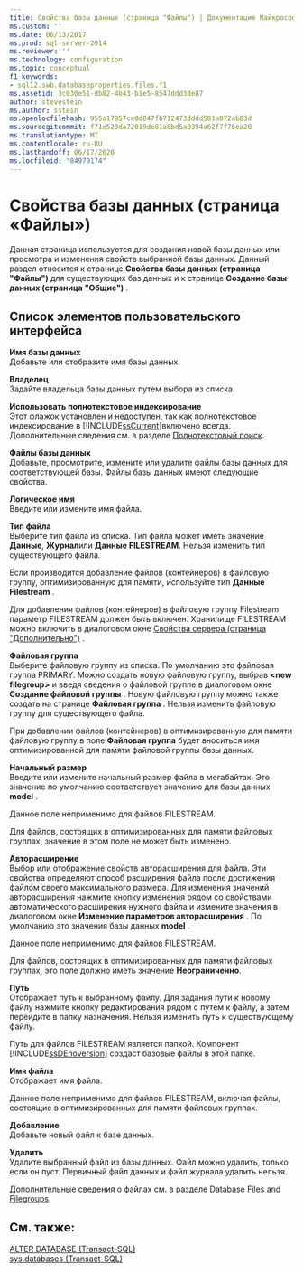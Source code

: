 ```yaml
---
title: Свойства базы данных (страница "Файлы") | Документация Майкрософт
ms.custom: ''
ms.date: 06/13/2017
ms.prod: sql-server-2014
ms.reviewer: ''
ms.technology: configuration
ms.topic: conceptual
f1_keywords:
- sql12.swb.databaseproperties.files.f1
ms.assetid: 3c030e51-db82-4b43-b1e5-8547ddd3de87
author: stevestein
ms.author: sstein
ms.openlocfilehash: 955a17857ce0d847fb712473dddd581a072ab83d
ms.sourcegitcommit: f71e523da72019de81a8bd5a0394a62f7f76ea20
ms.translationtype: MT
ms.contentlocale: ru-RU
ms.lasthandoff: 06/17/2020
ms.locfileid: "84970174"
---
```

# <a name="database-properties-files-page"></a>Свойства базы данных (страница «Файлы»)
  Данная страница используется для создания новой базы данных или просмотра и изменения свойств выбранной базы данных. Данный раздел относится к странице **Свойства базы данных (страница "Файлы")** для существующих баз данных и к странице **Создание базы данных (страница "Общие")** .  
  
## <a name="ui-element-list"></a>Список элементов пользовательского интерфейса  
 **Имя базы данных**  
 Добавьте или отобразите имя базы данных.  
  
 **Владелец**  
 Задайте владельца базы данных путем выбора из списка.  
  
 **Использовать полнотекстовое индексирование**  
 Этот флажок установлен и недоступен, так как полнотекстовое индексирование в [!INCLUDE[ssCurrent](../../includes/sscurrent-md.md)]включено всегда. Дополнительные сведения см. в разделе [Полнотекстовый поиск](../search/full-text-search.md).  
  
 **Файлы базы данных**  
 Добавьте, просмотрите, измените или удалите файлы базы данных для соответствующей базы. Файлы базы данных имеют следующие свойства.  
  
 **Логическое имя**  
 Введите или измените имя файла.  
  
 **Тип файла**  
 Выберите тип файла из списка. Тип файла может иметь значение **Данные**, **Журнал**или **Данные FILESTREAM**. Нельзя изменить тип существующего файла.  
  
 Если производится добавление файлов (контейнеров) в файловую группу, оптимизированную для памяти, используйте тип **Данные Filestream** .  
  
 Для добавления файлов (контейнеров) в файловую группу Filestream параметр FILESTREAM должен быть включен. Хранилище FILESTREAM можно включить в диалоговом окне [Свойства сервера (страница "Дополнительно")](../../database-engine/configure-windows/server-properties-advanced-page.md) .  
  
 **Файловая группа**  
 Выберите файловую группу из списка. По умолчанию это файловая группа PRIMARY. Можно создать новую файловую группу, выбрав **\<new filegroup>** и введя сведения о файловой группе в диалоговом окне **Создание файловой группы** . Новую файловую группу можно также создать на странице **Файловая группа** . Нельзя изменить файловую группу для существующего файла.  
  
 При добавлении файлов (контейнеров) в оптимизированную для памяти файловую группу в поле **Файловая группа** будет вноситься имя оптимизированной для памяти файловой группы базы данных.  
  
 **Начальный размер**  
 Введите или измените начальный размер файла в мегабайтах. Это значение по умолчанию соответствует значению для базы данных **model** .  
  
 Данное поле неприменимо для файлов FILESTREAM.  
  
 Для файлов, состоящих в оптимизированных для памяти файловых группах, значение в этом поле не может быть изменено.  
  
 **Авторасширение**  
 Выбор или отображение свойств авторасширения для файла. Эти свойства определяют способ расширения файла после достижения файлом своего максимального размера. Для изменения значений авторасширения нажмите кнопку изменения рядом со свойствами автоматического расширения нужного файла и измените значения в диалоговом окне **Изменение параметров авторасширения** . По умолчанию это значения базы данных **model** .  
  
 Данное поле неприменимо для файлов FILESTREAM.  
  
 Для файлов, состоящих в оптимизированных для памяти файловых группах, это поле должно иметь значение **Неограниченно**.  
  
 **Путь**  
 Отображает путь к выбранному файлу. Для задания пути к новому файлу нажмите кнопку редактирования рядом с путем к файлу, а затем перейдите в папку назначения. Нельзя изменить путь к существующему файлу.  
  
 Путь для файлов FILESTREAM является папкой. Компонент [!INCLUDE[ssDEnoversion](../../includes/ssdenoversion-md.md)] создаст базовые файлы в этой папке.  
  
 **Имя файла**  
 Отображает имя файла.  
  
 Данное поле неприменимо для файлов FILESTREAM, включая файлы, состоящие в оптимизированных для памяти файловых группах.  
  
 **Добавление**  
 Добавьте новый файл к базе данных.  
  
 **Удалить**  
 Удалите выбранный файл из базы данных. Файл можно удалить, только если он пуст. Первичный файл данных и файл журнала удалить нельзя.  
  
 Дополнительные сведения о файлах см. в разделе [Database Files and Filegroups](database-files-and-filegroups.md).  
  
## <a name="see-also"></a>См. также:  
 [ALTER DATABASE (Transact-SQL)](/sql/t-sql/statements/alter-database-transact-sql)   
 [sys.databases (Transact-SQL)](/sql/relational-databases/system-catalog-views/sys-databases-transact-sql)  
  
  
